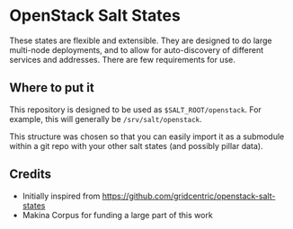 OpenStack Salt States
=====================
These states are flexible and extensible.
They are designed to do large multi-node deployments, and to allow for
auto-discovery of different services and addresses.
There are few requirements for use.


Where to put it
---------------

This repository is designed to be used as `$SALT_ROOT/openstack`. For
example, this will generally be `/srv/salt/openstack`.

This structure was chosen so that you can easily import it as a submodule
within a git repo with your other salt states (and possibly pillar data).

Credits
---------
- Initially inspired from https://github.com/gridcentric/openstack-salt-states
- Makina Corpus for funding a large part of this work

